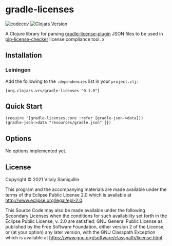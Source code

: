 # gradle-licenses

[![codecov](https://codecov.io/gh/pilosus/gradle-licenses/branch/master/graph/badge.svg?token=fIDPrOvUru)](https://codecov.io/gh/pilosus/gradle-licenses)
[![Clojars Version](https://img.shields.io/clojars/v/org.clojars.vrs/gradle-licenses)](https://clojars.org/org.clojars.vrs/gradle-licenses)

A Clojure library for parsing [gradle-license-plugin](https://github.com/jaredsburrows/gradle-license-plugin)
JSON files to be used in [pip-license-checker](https://github.com/pilosus/pip-license-checker)
license compliance tool.
x
## Installation

### Leiningen

Add the following to the `:dependencies` list in your `project.clj`:

```
[org.clojars.vrs/gradle-licenses "0.1.0"]
```

## Quick Start

```
(require '[gradle-licenses.core :refer [gradle-json->data]])
(gradle-json->data "resources/gradle.json" {})
```

## Options

No options implemented yet.


## License

Copyright © 2021 Vitaly Samigullin

This program and the accompanying materials are made available under the
terms of the Eclipse Public License 2.0 which is available at
http://www.eclipse.org/legal/epl-2.0.

This Source Code may also be made available under the following Secondary
Licenses when the conditions for such availability set forth in the Eclipse
Public License, v. 2.0 are satisfied: GNU General Public License as published by
the Free Software Foundation, either version 2 of the License, or (at your
option) any later version, with the GNU Classpath Exception which is available
at https://www.gnu.org/software/classpath/license.html.
